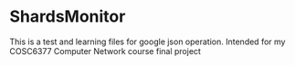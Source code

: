 # ShardsMonitor
This is a test and learning files for google json operation.
Intended for my COSC6377 Computer Network course final project